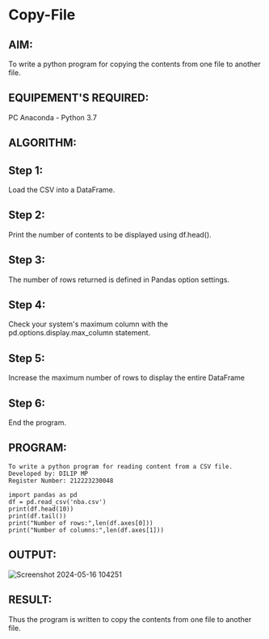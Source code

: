 # Copy-File
## AIM:
To write a python program for copying the contents from one file to another file.
## EQUIPEMENT'S REQUIRED: 
PC
Anaconda - Python 3.7
## ALGORITHM: 
## Step 1:
Load the CSV into a DataFrame.

## Step 2:
Print the number of contents to be displayed using df.head().

## Step 3:
The number of rows returned is defined in Pandas option settings.

## Step 4:
Check your system's maximum column with the pd.options.display.max_column statement.

## Step 5:
Increase the maximum number of rows to display the entire DataFrame

## Step 6:
End the program.

## PROGRAM:
```
To write a python program for reading content from a CSV file.
Developed by: DILIP MP
Register Number: 212223230048

import pandas as pd
df = pd.read_csv('nba.csv')
print(df.head(10))
print(df.tail())
print("Number of rows:",len(df.axes[0]))
print("Number of columns:",len(df.axes[1]))
```
## OUTPUT:
![Screenshot 2024-05-16 104251](https://github.com/DilipDofy/Copy-File/assets/147223497/25df6c64-1b9c-4b92-9485-134f7a93daac)

## RESULT:
Thus the program is written to copy the contents from one file to another file.
